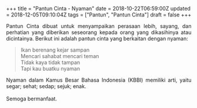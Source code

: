+++
title = "Pantun Cinta - Nyaman"
date = 2018-10-22T06:59:00Z
updated = 2018-12-05T09:10:04Z
tags = ["Pantun", "Pantun Cinta"]
draft = false
+++

<div dir="ltr" style="text-align: left;" trbidi="on"><div style="text-align: justify;">Pantun Cinta dibuat untuk menyampaikan perasaan lebih, sayang, dan perhatian yang diberikan seseorang kepada orang yang dikasihinya atau dicintainya. Berikut ini adalah pantun cinta yang berkaitan dengan nyaman:</div><blockquote class="tr_bq">Ikan berenang kejar sampan<br />Mencari sahabat mencari teman<br />Tidak kaya tidak tampan<br />Tapi kau buatku nyaman</blockquote><div style="text-align: justify;">Nyaman dalam Kamus Besar Bahasa Indonesia (KBBI) memiliki arti, yaitu segar; sehat; sedap; sejuk; enak.</div><div style="text-align: justify;">&nbsp;</div><div style="text-align: justify;">Semoga bermanfaat.</div></div>
